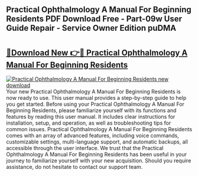 ## Practical Ophthalmology A Manual For Beginning Residents PDF Download Free - Part-09w User Guide Repair - Service Owner Edition puDMA

# <h2><a href="http://bc9787.oget.top/?id=Practical+Ophthalmology+A+Manual+For+Beginning+Residents">🔗Download New 👉🔴 Practical Ophthalmology A Manual For Beginning Residents</a></h2>

[![Practical Ophthalmology A Manual For Beginning Residents new download](https://i.imgur.com/5g1atiW.png)](http://bc9787.oget.top/?id=Practical+Ophthalmology+A+Manual+For+Beginning+Residents)
Your new Practical Ophthalmology A Manual For Beginning Residents is now ready to use. This user manual provides a step-by-step guide to help you get started. Before using your Practical Ophthalmology A Manual For Beginning Residents, please familiarize yourself with its functions and features by reading this user manual. It includes clear instructions for installation, setup, and operation, as well as troubleshooting tips for common issues. Practical Ophthalmology A Manual For Beginning Residents comes with an array of advanced features, including voice commands, customizable settings, multi-language support, and automatic backups, all accessible through the user interface. We trust that the Practical Ophthalmology A Manual For Beginning Residents has been useful in your journey to familiarize yourself with your new acquisition. Should you require assistance, do not hesitate to contact our support team.
